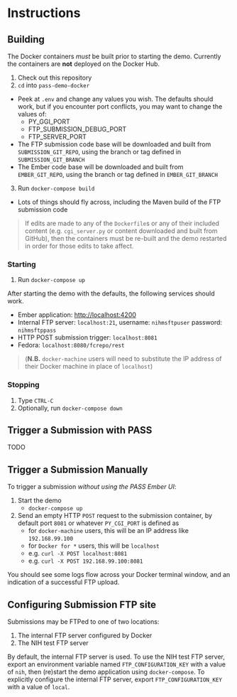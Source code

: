 # Instructions

## Building
The Docker containers _must_ be built prior to starting the demo.  Currently the containers are **not** deployed on the Docker Hub.

1. Check out this repository
2. `cd` into `pass-demo-docker`
  - Peek at `.env` and change any values you wish.  The defaults should work, but if you encounter port conflicts, you may want to change the values of:
      - PY_GGI_PORT
      - FTP_SUBMISSION_DEBUG_PORT
      - FTP_SERVER_PORT
  - The FTP submission code base will be downloaded and built from `SUBMISSION_GIT_REPO`, using the branch or tag defined in `SUBMISSION_GIT_BRANCH` 
  - The Ember code base will be downloaded and built from `EMBER_GIT_REPO`, using the branch or tag defined in `EMBER_GIT_BRANCH`
3. Run `docker-compose build`
  - Lots of things should fly across, including the Maven build of the FTP submission code
  
>If edits are made to any of the `Dockerfile`s or any of their included content (e.g. `cgi_server.py` or content downloaded and built from GitHub), then the containers must be re-built and the demo restarted in order for those edits to take affect.
  
### Starting
1. Run `docker-compose up`

After starting the demo with the defaults, the following services should work.

  - Ember application: [http://localhost:4200](http://localhost:4200)
  - Internal FTP server: `localhost:21`, username: `nihmsftpuser` password: `nihmsftppass`
  - HTTP POST submission trigger: `localhost:8081`
  - Fedora: `localhost:8080/fcrepo/rest`


>(**N.B.** `docker-machine` users will need to substitute the IP address of their Docker machine in place of `localhost`)

### Stopping
1. Type `CTRL-C`
1. Optionally, run `docker-compose down`

## Trigger a Submission with PASS
TODO

## Trigger a Submission Manually
To trigger a submission _without using the PASS Ember UI_:
1. Start the demo
    - `docker-compose up`
2. Send an empty HTTP `POST` request to the submission container, by default port `8081` or whatever `PY_CGI_PORT` is defined as
    - for `docker-machine` users, this will be an IP address like `192.168.99.100`
    - for `Docker for *` users, this will be `localhost`
    - e.g. `curl -X POST localhost:8081`
    - e.g. `curl -X POST 192.168.99.100:8081`

You should see some logs flow across your Docker terminal window, and an indication of a successful FTP upload.

## Configuring Submission FTP site
Submissions may be FTPed to one of two locations:
1. The internal FTP server configured by Docker
2. The NIH test FTP server

By default, the internal FTP server is used.  To use the NIH test FTP server, export an environment variable named `FTP_CONFIGURATION_KEY` with a value of `nih`, then (re)start the demo application using `docker-compose`.  To explicitly configure the internal FTP server, export `FTP_CONFIGURATION_KEY` with a value of `local`.
 
